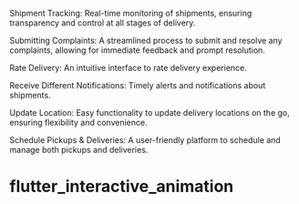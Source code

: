 Shipment Tracking: Real-time monitoring of shipments, ensuring transparency and
control at all stages of delivery.

Submitting Complaints: A streamlined process to submit and resolve any
complaints, allowing for immediate feedback and prompt resolution.

Rate Delivery: An intuitive interface to rate delivery experience.

Receive Different Notifications: Timely alerts and notifications about
shipments.

Update Location: Easy functionality to update delivery locations on the go,
ensuring flexibility and convenience.

Schedule Pickups & Deliveries: A user-friendly platform to schedule and manage
both pickups and deliveries.
# flutter_interactive_animation
